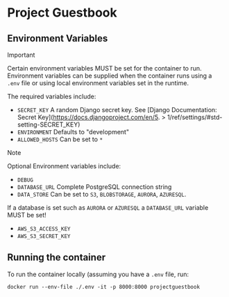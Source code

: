 # Project Guestbook

## Environment Variables
> [!IMPORTANT]
> Certain environment variables MUST be set for the container to run.
> Environment variables can be supplied when the container runs using a `.env` file or using local environment 
> variables set in the runtime.
> 
> The required variables include:
> 
> * `SECRET_KEY` A random Django secret key. See [Django Documentation: Secret Key](https://docs.djangoproject.com/en/5.
    > 1/ref/settings/#std-setting-SECRET_KEY)
> * `ENVIRONMENT` Defaults to "development"
> * `ALLOWED_HOSTS` Can be set to `*`

> [!NOTE]
> Optional Environment variables include:
> 
> * `DEBUG`
> * `DATABASE_URL` Complete PostgreSQL connection string
> * `DATA_STORE` Can be set to `S3`, `BLOBSTORAGE`, `AURORA`, `AZURESQL`. 
> 
> If a database is set such as `AURORA` or `AZURESQL` a `DATABASE_URL` variable MUST be set!
> 
> * `AWS_S3_ACCESS_KEY`
> * `AWS_S3_SECRET_KEY`


## Running the container
To run the container locally (assuming you have a `.env` file, run:

`docker run --env-file ./.env -it -p 8000:8000 projectguestbook`